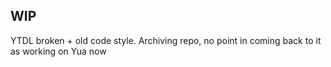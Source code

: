 ## WIP

YTDL broken + old code style. Archiving repo, no point in coming back to it as working on Yua now
